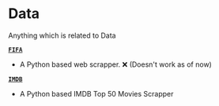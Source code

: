 # Data
Anything which is related to Data

**[`FIFA`](/FIFA)**
* A Python based web scrapper. ❌ (Doesn't work as of now)

**[`IMDB`](https://github.com/crazyuploader/IMDB_TOP_50)**
* A Python based IMDB Top 50 Movies Scrapper
